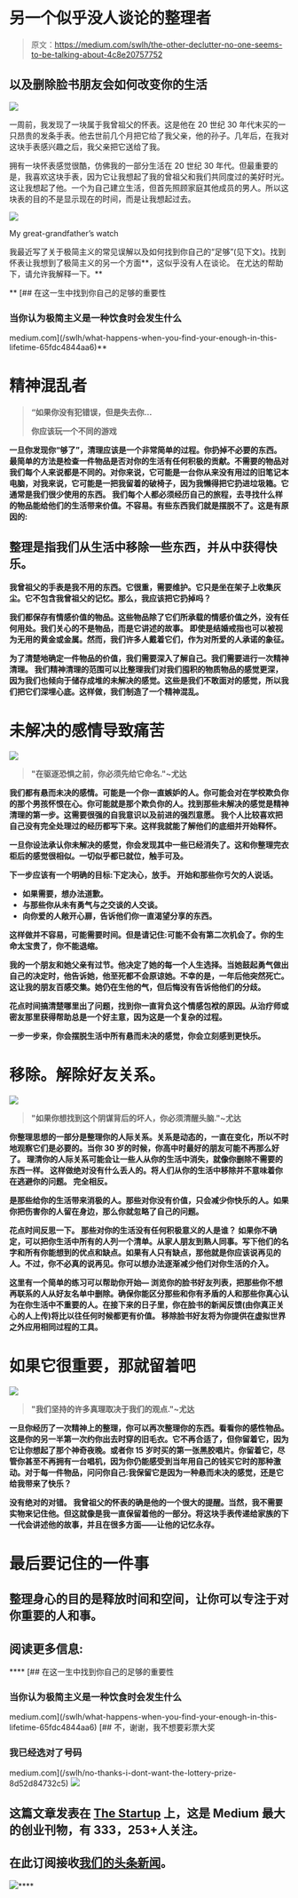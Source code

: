 # 另一个似乎没人谈论的整理者

> 原文：<https://medium.com/swlh/the-other-declutter-no-one-seems-to-be-talking-about-4c8e20757752>

## 以及删除脸书朋友会如何改变你的生活

![](img/172e49b085cb51495fafe26b56cea922.png)

一周前，我发现了一块属于我曾祖父的怀表。这是他在 20 世纪 30 年代末买的一只昂贵的发条手表。他去世前几个月把它给了我父亲，他的孙子。几年后，在我对这块手表感兴趣之后，我父亲把它送给了我。

拥有一块怀表感觉很酷，仿佛我的一部分生活在 20 世纪 30 年代。但最重要的是，我喜欢这块手表，因为它让我想起了我的曾祖父和我们共同度过的美好时光。这让我想起了他。一个为自己建立生活，但首先照顾家庭其他成员的男人。所以这块表的目的不是显示现在的时间，而是让我想起过去。

![](img/8e3be8b5e28effb376ff18809450ae8a.png)

My great-grandfather’s watch

我最近写了关于极简主义的常见误解以及如何找到你自己的“足够”(见下文)。找到怀表让我想到了极简主义的另一个方面**，这似乎没有人在谈论。
在尤达的帮助下，请允许我解释一下。**

**[](/swlh/what-happens-when-you-find-your-enough-in-this-lifetime-65fdc4844aa6) [## 在这一生中找到你自己的足够的重要性

### 当你认为极简主义是一种饮食时会发生什么

medium.com](/swlh/what-happens-when-you-find-your-enough-in-this-lifetime-65fdc4844aa6)** 

# **精神混乱者**

> **“如果你没有犯错误，但是失去你…**
> 
> **你应该玩一个不同的游戏**

**一旦你发现你“够了”，清理应该是一个非常简单的过程。你扔掉不必要的东西。最简单的方法是检查一件物品是否对你的生活有任何积极的贡献。不需要的物品对我们每个人来说都是不同的。对你来说，它可能是一台你从来没有用过的旧笔记本电脑，对我来说，它可能是一把我留着的破椅子，因为我懒得把它扔进垃圾箱。它通常是我们很少使用的东西。
我们每个人都必须经历自己的旅程，去寻找什么样的物品能给他们的生活带来价值。不容易。有些东西我们就是摆脱不了。这是有原因的:**

## **整理是指我们从生活中移除一些东西，并从中获得快乐。**

**我曾祖父的手表是我不用的东西。它很重，需要维护。它只是坐在架子上收集灰尘。它不包含我曾祖父的记忆。那么，我应该把它扔掉吗？**

**我们都保存有情感价值的物品。这些物品除了它们所承载的情感价值之外，没有任何用处。我们关心的不是物品，而是它讲述的故事。
即使是结婚戒指也可以被视为无用的黄金或金属。然而，我们许多人戴着它们，作为对所爱的人承诺的象征。**

**为了清楚地确定一件物品的价值，我们需要深入了解自己。我们需要进行一次精神清理。
我们精神清理的范围可以比整理我们对我们囤积的物质物品的感觉更深，因为我们也倾向于储存成堆的未解决的感觉。这些是我们不敢面对的感觉，所以我们把它们深埋心底。这样做，我们制造了一个精神混乱。**

# **未解决的感情导致痛苦**

**![](img/18944c300265f3fb33dc1fc0fb644e93.png)**

> **"在驱逐恐惧之前，你必须先给它命名."~尤达**

****我们都有悬而未决的感情。可能是一个你一直嫉妒的人。你可能会对在学校欺负你的那个男孩怀恨在心。你可能就是那个欺负你的人。找到那些未解决的感觉是精神清理的第一步。这需要很强的自我意识以及前进的强烈意愿。
我个人比较喜欢把自己没有完全处理过的经历都写下来。这样我就能了解他们的底细并开始释怀。****

**一旦你设法承认你未解决的感觉，你会发现其中一些已经消失了。这和你整理完衣柜后的感觉很相似。一切似乎都已就位，触手可及。**

**下一步应该有一个明确的目标:下定决心，放手。
**开始和那些你亏欠的人说话**。**

*   **如果需要，想办法道歉。**
*   **与那些你从未有勇气与之交谈的人交谈。**
*   **向你爱的人敞开心扉，告诉他们你一直渴望分享的东西。**

**这样做并不容易，可能需要时间。但是请记住:可能不会有第二次机会了。你的生命太宝贵了，你不能退缩。**

**我的一个朋友和她父亲有过节。他决定了她的每一个人生选择。当她鼓起勇气做出自己的决定时，他告诉她，他至死都不会原谅她。不幸的是，一年后他突然死亡。这让我的朋友百感交集。她仍在生他的气，但后悔没有告诉他他们的分歧。**

**花点时间搞清楚哪里出了问题，找到你一直背负这个情感包袱的原因。从治疗师或密友那里获得帮助总是一个好主意，因为这是一个复杂的过程。**

**一步一步来，你会摆脱生活中所有悬而未决的感觉，你会立刻感到更快乐。**

# **移除。解除好友关系。**

**![](img/a67e8a4e697f5cdfc9c745a75e81876c.png)**

> **"如果你想找到这个阴谋背后的坏人，你必须清醒头脑."~尤达**

**你整理思想的一部分是整理你的人际关系。关系是动态的，一直在变化，所以不时地观察它们是必要的。当你 30 岁的时候，你高中时最好的朋友可能不再那么好了。
理清你的人际关系可能会让一些人从你的生活中消失，就像你删除不需要的东西一样。
这样做绝对没有什么丢人的。将人们从你的生活中移除并不意味着你在逃避你的问题。
**完全相反。****

**是那些给你的生活带来消极的人。那些对你没有价值，只会减少你快乐的人。如果你把伤害你的人留在身边，那么你就忽略了自己的问题。**

**花点时间反思一下。
那些对你的生活没有任何积极意义的人是谁？
如果你不确定，可以把你生活中所有的人列一个清单。从家人朋友到熟人同事。写下他们的名字和所有你能想到的优点和缺点。如果有人只有缺点，那他就是你应该说再见的人。不过，你不必真的说再见。你可以想办法逐渐减少他们对你生活的介入。**

****这里有一个简单的练习可以帮助你开始—**
浏览你的脸书好友列表，把那些你不想再联系的人从好友名单中删除。确保你能区分那些和你有矛盾的人和那些你真心认为在你生活中不重要的人。在接下来的日子里，你在脸书的新闻反馈(由你真正关心的人上传)将比以往任何时候都更有价值。
移除脸书好友将为你提供在虚拟世界之外应用相同过程的工具。**

# **如果它很重要，那就留着吧**

**![](img/79ce0427ac05dfaffe3fefb8168423b0.png)**

> **"我们坚持的许多真理取决于我们的观点."~尤达**

**一旦你经历了一次精神上的整理，你可以再次整理你的东西。看看你的感性物品。这是你的另一半第一次约你出去时穿的旧毛衣。它不再合适了，但你留着它，因为它让你想起了那个神奇夜晚。或者你 15 岁时买的第一张黑胶唱片。你留着它，尽管你甚至不再拥有一台唱机，因为你仍能感受到当年用自己的钱买它时的那种激动。对于每一件物品，问问你自己:****我保留它是因为一种悬而未决的感觉，还是它给我带来了快乐？******

****没有绝对的对错。
我曾祖父的怀表的确是他的一个很大的提醒。当然，我不需要实物来记住他。但这就像是我一直保留着他的一部分。将这块手表传递给家族的下一代会讲述他的故事，并且在很多方面——让他的记忆永存。****

# ****最后要记住的一件事****

## ****整理身心的目的是释放时间和空间，让你可以专注于对你重要的人和事。****

## ****阅读更多信息:****

****[](/swlh/what-happens-when-you-find-your-enough-in-this-lifetime-65fdc4844aa6) [## 在这一生中找到你自己的足够的重要性

### 当你认为极简主义是一种饮食时会发生什么

medium.com](/swlh/what-happens-when-you-find-your-enough-in-this-lifetime-65fdc4844aa6) [](/swlh/no-thanks-i-dont-want-the-lottery-prize-8d52d84732c5) [## 不，谢谢，我不想要彩票大奖

### 我已经选对了号码

medium.com](/swlh/no-thanks-i-dont-want-the-lottery-prize-8d52d84732c5) [![](img/308a8d84fb9b2fab43d66c117fcc4bb4.png)](https://medium.com/swlh)

## 这篇文章发表在 [The Startup](https://medium.com/swlh) 上，这是 Medium 最大的创业刊物，有 333，253+人关注。

## 在此订阅接收[我们的头条新闻](http://growthsupply.com/the-startup-newsletter/)。

[![](img/b0164736ea17a63403e660de5dedf91a.png)](https://medium.com/swlh)****
